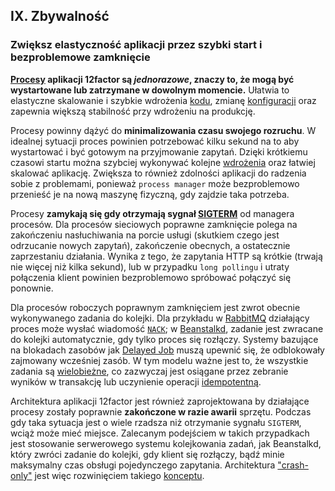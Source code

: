 ## IX. Zbywalność
### Zwiększ elastyczność aplikacji przez szybki start i bezproblemowe zamknięcie

**[Procesy](./processes) aplikacji 12factor są *jednorazowe*, znaczy to, że mogą być wystartowane lub zatrzymane w dowolnym momencie.** Ułatwia to elastyczne skalowanie i szybkie wdrożenia [kodu](./codebase), zmianę [konfiguracji](./config) oraz zapewnia większą stabilność przy wdrożeniu na produkcję.

Procesy powinny dążyć do **minimalizowania czasu swojego rozruchu**. W idealnej sytuacji proces powinien potrzebować kilku sekund na to aby wystartować i być gotowym na przyjmowanie zapytań. Dzięki krótkiemu czasowi startu można szybciej wykonywać kolejne [wdrożenia](./build-release-run) oraz łatwiej skalować aplikację. Zwiększa to również zdolności aplikacji do radzenia sobie z problemami, ponieważ `process manager` może bezproblemowo przenieść je na nową maszynę fizyczną, gdy zajdzie taka potrzeba.

Procesy **zamykają się gdy otrzymają sygnał [SIGTERM](https://en.wikipedia.org/wiki/SIGTERM)** od managera procesów. Dla procesów sieciowych poprawne zamknięcie polega na zakończeniu nasłuchiwania na porcie usługi (skutkiem czego jest odrzucanie nowych zapytań), zakończenie obecnych, a ostatecznie zaprzestaniu działania. Wynika z tego, że zapytania HTTP są krótkie (trwają nie więcej niż kilka sekund), lub w przypadku `long pollingu` i utraty połączenia klient powinien bezproblemowo spróbować połączyć się ponownie.

Dla procesów roboczych poprawnym zamknięciem jest zwrot obecnie wykonywanego zadania do kolejki. Dla przykładu w [RabbitMQ](https://www.rabbitmq.com/) działający proces może wysłać wiadomość [`NACK`](https://www.rabbitmq.com/amqp-0-9-1-quickref.html#basic.nack); w [Beanstalkd](https://beanstalkd.github.io), zadanie jest zwracane do kolejki automatycznie, gdy tylko proces się rozłączy. Systemy bazujące na blokadach zasobów jak [Delayed Job](https://github.com/collectiveidea/delayed_job#readme) muszą upewnić się, że odblokowały zajmowany wcześniej zasób. W tym modelu ważne jest to, że wszystkie zadania są [wielobieżne](http://pl.wikipedia.org/wiki/Wielobieżność), co zazwyczaj jest osiągane przez zebranie wyników w transakcję lub uczynienie operacji [idempotentną](http://pl.wikipedia.org/wiki/Idempotentno%C5%9B%C4%87).

Architektura aplikacji 12factor jest również zaprojektowana by działające procesy zostały poprawnie **zakończone w razie awarii** sprzętu. Podczas gdy taka sytuacja jest o wiele rzadsza niż otrzymanie sygnału `SIGTERM`, wciąż może mieć miejsce. Zalecanym podejściem w takich przypadkach jest stosowanie serwerowego systemu kolejkowania zadań, jak Beanstalkd, który zwróci zadanie do kolejki, gdy klient się rozłączy, bądź minie maksymalny czas obsługi pojedynczego zapytania. Architektura ["crash-only"](http://lwn.net/Articles/191059/) jest więc rozwinięciem takiego [konceptu](http://docs.couchdb.org/en/latest/intro/overview.html).


